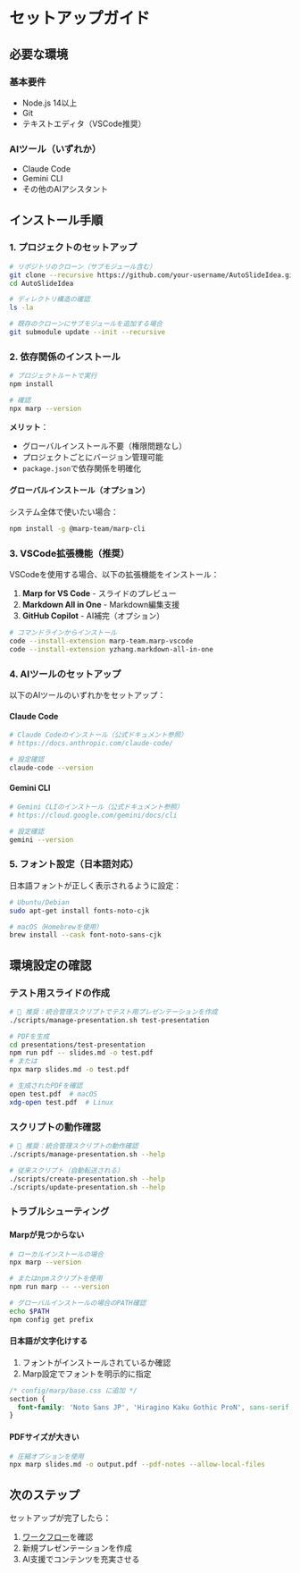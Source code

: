 # セットアップガイド

## 必要な環境

### 基本要件

- Node.js 14以上
- Git
- テキストエディタ（VSCode推奨）

### AIツール（いずれか）

- Claude Code
- Gemini CLI
- その他のAIアシスタント

## インストール手順

### 1. プロジェクトのセットアップ

```bash
# リポジトリのクローン（サブモジュール含む）
git clone --recursive https://github.com/your-username/AutoSlideIdea.git
cd AutoSlideIdea

# ディレクトリ構造の確認
ls -la

# 既存のクローンにサブモジュールを追加する場合
git submodule update --init --recursive
```

### 2. 依存関係のインストール

```bash
# プロジェクトルートで実行
npm install

# 確認
npx marp --version
```

**メリット**：
- グローバルインストール不要（権限問題なし）
- プロジェクトごとにバージョン管理可能
- `package.json`で依存関係を明確化

#### グローバルインストール（オプション）

システム全体で使いたい場合：

```bash
npm install -g @marp-team/marp-cli
```

### 3. VSCode拡張機能（推奨）

VSCodeを使用する場合、以下の拡張機能をインストール：

1. **Marp for VS Code** - スライドのプレビュー
2. **Markdown All in One** - Markdown編集支援
3. **GitHub Copilot** - AI補完（オプション）

```bash
# コマンドラインからインストール
code --install-extension marp-team.marp-vscode
code --install-extension yzhang.markdown-all-in-one
```

### 4. AIツールのセットアップ

以下のAIツールのいずれかをセットアップ：

#### Claude Code
```bash
# Claude Codeのインストール（公式ドキュメント参照）
# https://docs.anthropic.com/claude-code/

# 設定確認
claude-code --version
```

#### Gemini CLI
```bash
# Gemini CLIのインストール（公式ドキュメント参照）
# https://cloud.google.com/gemini/docs/cli

# 設定確認
gemini --version
```

### 5. フォント設定（日本語対応）

日本語フォントが正しく表示されるように設定：

```bash
# Ubuntu/Debian
sudo apt-get install fonts-noto-cjk

# macOS（Homebrewを使用）
brew install --cask font-noto-sans-cjk
```

## 環境設定の確認

### テスト用スライドの作成

```bash
# 🎯 推奨：統合管理スクリプトでテスト用プレゼンテーションを作成
./scripts/manage-presentation.sh test-presentation

# PDFを生成
cd presentations/test-presentation
npm run pdf -- slides.md -o test.pdf
# または
npx marp slides.md -o test.pdf

# 生成されたPDFを確認
open test.pdf  # macOS
xdg-open test.pdf  # Linux
```

### スクリプトの動作確認

```bash
# 🎯 推奨：統合管理スクリプトの動作確認
./scripts/manage-presentation.sh --help

# 従来スクリプト（自動転送される）
./scripts/create-presentation.sh --help
./scripts/update-presentation.sh --help
```

### トラブルシューティング

#### Marpが見つからない

```bash
# ローカルインストールの場合
npx marp --version

# またはnpmスクリプトを使用
npm run marp -- --version

# グローバルインストールの場合のPATH確認
echo $PATH
npm config get prefix
```

#### 日本語が文字化けする

1. フォントがインストールされているか確認
2. Marp設定でフォントを明示的に指定

```css
/* config/marp/base.css に追加 */
section {
  font-family: 'Noto Sans JP', 'Hiragino Kaku Gothic ProN', sans-serif;
}
```

#### PDFサイズが大きい

```bash
# 圧縮オプションを使用
npx marp slides.md -o output.pdf --pdf-notes --allow-local-files
```

## 次のステップ

セットアップが完了したら：

1. [ワークフロー](workflow.md)を確認
2. 新規プレゼンテーションを作成
3. AI支援でコンテンツを充実させる
